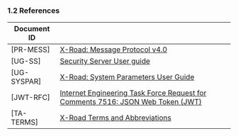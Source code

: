 ### 1.2 References

| Document ID||
| ------------- |-------------|
| <a name="Ref_PR-MESS"></a>\[PR-MESS\] | [X-Road: Message Protocol v4.0](../pr-mess_x-road_message_protocol.md)      |
| <a name="Ref_UG-SS"></a>\[UG-SS\] | [Security Server User guide](../../Manuals/ug-ss_x-road_6_security_server_user_guide.md)      |
| <a name="Ref_UG-SYSPAR"></a>\[UG-SYSPAR\] | [X-Road: System Parameters User Guide](../../Manuals/ug-syspar_x-road_v6_system_parameters.md)      |
| <a name="Ref_JWT-RFC"></a>\[JWT-RFC\] | [Internet Engineering Task Force Request for Comments 7516:  JSON Web Token (JWT)](https://tools.ietf.org/html/rfc7519)      |
| <a id="Ref_TERMS" class="anchor"></a>\[TA-TERMS\] | [X-Road Terms and Abbreviations](../../terms_x-road_docs.md)